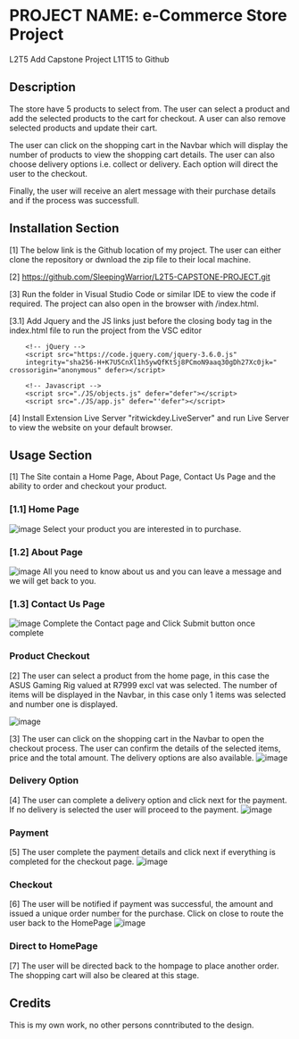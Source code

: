 # PROJECT NAME: e-Commerce Store Project

L2T5 Add Capstone Project L1T15 to Github

## Description

The store have 5 products to select from. The user can select a product and add the selected products to the cart for checkout. A user can also remove selected products and update their cart.

The user can click on the shopping cart in the Navbar which will display the number of products to view the shopping cart details. The user can also choose delivery options i.e. collect or delivery. Each option will direct the user to the checkout.

Finally, the user will receive an alert message with their purchase details and if the process was successfull.

## Installation Section

[1] The below link is the Github location of my project. The user can either clone the repository or dwnload the zip file to their local machine.

[2] https://github.com/SleepingWarrior/L2T5-CAPSTONE-PROJECT.git

[3] Run the folder in Visual Studio Code or similar IDE to view the code if required. The project can also open in the browser with /index.html. 

[3.1] Add Jquery and the JS links just before the closing body tag in the index.html file to run the project from the VSC editor 

```  
    <!-- jQuery -->
    <script src="https://code.jquery.com/jquery-3.6.0.js"
    integrity="sha256-H+K7U5CnXl1h5ywQfKtSj8PCmoN9aaq30gDh27Xc0jk=" crossorigin="anonymous" defer></script>

    <!-- Javascript -->
    <script src="./JS/objects.js" defer="defer"></script>
    <script src="./JS/app.js" defer="'defer"></script>  
  ```

[4] Install Extension Live Server "ritwickdey.LiveServer" and run Live Server to view the website on your default browser.

## Usage Section

[1] The Site contain a Home Page, About Page, Contact Us Page and the ability to order and checkout your product.

### [1.1] Home Page

![image](./images/Readme/selectItem.PNG "HomePage")
Select your product you are interested in to purchase.

### [1.2] About Page

![image](./images/Readme/about.png "HomePage")
All you need to know about us and you can leave a message and we will get back to you.

### [1.3] Contact Us Page

![image](./images/Readme/contact.png "HomePage")
Complete the Contact page and Click Submit button once complete

### Product Checkout

[2] The user can select a product from the home page, in this case the ASUS Gaming Rig valued at R7999 excl vat was selected. The number of items will be displayed in the Navbar, in this case only 1 items was selected and number one is displayed.

![image](./images/Readme/selectItem.PNG "Product Checkout")

[3] The user can click on the shopping cart in the Navbar to open the checkout process. The user can confirm the details of the selected items, price and the total amount. The delivery options are also available.
![image](./images/Readme/shoppingCart.PNG "Shopping Cart")

### Delivery Option

[4] The user can complete a delivery option and click next for the payment. If no delivery is selected the user will proceed to the payment.
![image](./images/Readme/delivery.PNG "Delivery")

### Payment

[5] The user complete the payment details and click next if everything is completed for the checkout page.
![image](./images/Readme/payment.PNG "Payment")

### Checkout

[6] The user will be notified if payment was successful, the amount and issued a unique order number for the purchase. Click on close to route the user back to the HomePage
![image](./images/Readme/orderSuccess.PNG "Checkout")

### Direct to HomePage

[7] The user will be directed back to the hompage to place another order. The shopping cart will also be cleared at this stage.

## Credits

This is my own work, no other persons conntributed to the design.
